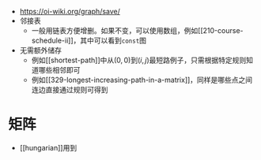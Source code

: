 - https://oi-wiki.org/graph/save/
- 邻接表
  - 一般用链表方便增删。如果不变，可以使用数组，例如[[210-course-schedule-ii]]，其中可以看到`const`图
- 无需额外储存
  - 例如[[shortest-path]]中从$(0,0)$到$(i,j)$最短路例子，只需根据特定规则知道哪些相邻即可
  - 例如[[329-longest-increasing-path-in-a-matrix]]，同样是哪些点之间连边直接通过规则可得到
# 矩阵
- [[hungarian]]用到